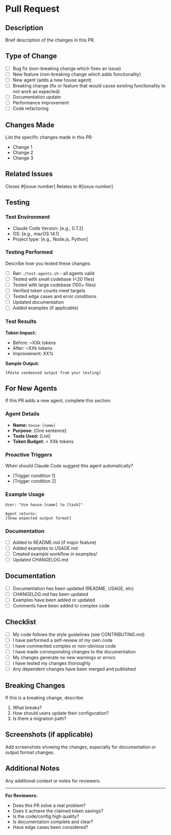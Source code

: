 # Pull Request

## Description

Brief description of the changes in this PR.

## Type of Change

- [ ] Bug fix (non-breaking change which fixes an issue)
- [ ] New feature (non-breaking change which adds functionality)
- [ ] New agent (adds a new house agent)
- [ ] Breaking change (fix or feature that would cause existing functionality to not work as expected)
- [ ] Documentation update
- [ ] Performance improvement
- [ ] Code refactoring

## Changes Made

List the specific changes made in this PR:

- Change 1
- Change 2
- Change 3

## Related Issues

Closes #[issue number]
Relates to #[issue number]

## Testing

### Test Environment
- Claude Code Version: [e.g., 0.7.2]
- OS: [e.g., macOS 14.1]
- Project type: [e.g., Node.js, Python]

### Testing Performed

Describe how you tested these changes:

- [ ] Ran `./test-agents.sh` - all agents valid
- [ ] Tested with small codebase (<20 files)
- [ ] Tested with large codebase (100+ files)
- [ ] Verified token counts meet targets
- [ ] Tested edge cases and error conditions
- [ ] Updated documentation
- [ ] Added examples (if applicable)

### Test Results

**Token Impact:**
- Before: ~XXk tokens
- After: ~XXk tokens
- Improvement: XX%

**Sample Output:**
```
[Paste condensed output from your testing]
```

## For New Agents

If this PR adds a new agent, complete this section:

### Agent Details
- **Name:** `house-[name]`
- **Purpose:** [One sentence]
- **Tools Used:** [List]
- **Token Budget:** < XXk tokens

### Proactive Triggers
When should Claude Code suggest this agent automatically?
- [Trigger condition 1]
- [Trigger condition 2]

### Example Usage
```
User: "Use house-[name] to [task]"

Agent returns:
[Show expected output format]
```

### Documentation
- [ ] Added to README.md (if major feature)
- [ ] Added examples to USAGE.md
- [ ] Created example workflow in examples/
- [ ] Updated CHANGELOG.md

## Documentation

- [ ] Documentation has been updated (README, USAGE, etc)
- [ ] CHANGELOG.md has been updated
- [ ] Examples have been added or updated
- [ ] Comments have been added to complex code

## Checklist

- [ ] My code follows the style guidelines (see CONTRIBUTING.md)
- [ ] I have performed a self-review of my own code
- [ ] I have commented complex or non-obvious code
- [ ] I have made corresponding changes to the documentation
- [ ] My changes generate no new warnings or errors
- [ ] I have tested my changes thoroughly
- [ ] Any dependent changes have been merged and published

## Breaking Changes

If this is a breaking change, describe:
1. What breaks?
2. How should users update their configuration?
3. Is there a migration path?

## Screenshots (if applicable)

Add screenshots showing the changes, especially for documentation or output format changes.

## Additional Notes

Any additional context or notes for reviewers.

---

**For Reviewers:**
- Does this PR solve a real problem?
- Does it achieve the claimed token savings?
- Is the code/config high quality?
- Is documentation complete and clear?
- Have edge cases been considered?
